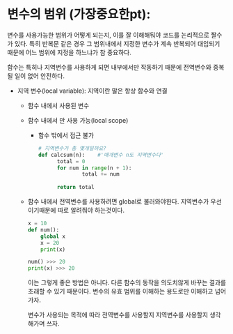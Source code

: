 # 변수의 범위 (가장중요한pt): 

변수를 사용가능한 범위가 어떻게 되는지, 이를 잘 이해해둬야 코드를 논리적으로 짤수가 있다. 특히 반복문 같은 경우 그 범위내에서 지정한 변수가 계속 반복되어 대입되기 때문에 어느 범위에 지정을 하느냐가 참 중요하다. 

함수는 특히나 지역변수를 사용하게 되면 내부에서만 작동하기 때문에 전역변수와 중복될 일이 없어 안전하다. 

- 지역 변수(local variable): 지역이란 말은 항상 함수와 연결

  - 함수 내에서 사용된 변수

  - 함수 내에서 만 사용 가능(local scope)

    - 함수 밖에서 접근 불가

      ~~~ python
      # 지역변수가 총 몇개일까요? 
      def calcsum(n):    #'매개변수 n도 지역변수다'
      		total = 0
      		for num in range(n + 1):
      				total += num
      				
      		return total
      ~~~

      

  - 함수 내에서 전역변수를 사용하려면 global로 불러와야한다. 지역변수가 우선이기때문에 따로 알려줘야 하는것이다. 

    ~~~ python
    x = 10
    def num():
    	global x
    	x = 20
    	print(x)
    
    num() >>> 20
    print(x) >>> 20
    ~~~

    이는 그렇게 좋은 방법은 아니다. 다른 함수의 동작을 의도치않게 바꾸는 결과를 초래할 수 있기 때문이다. 변수의 유효 범위를 이해하는 용도로만 이해하고 넘어가자. 

    변수가 사용되는 목적에 따라 전역변수를 사용할지 지역변수를 사용할지 생각해가며 쓰자. 
